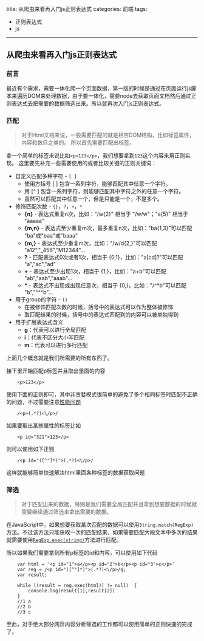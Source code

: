 title: 从爬虫来看再入门js正则表达式
categories: 前端
tags:
  - 正则表达式
  - js
---
## 从爬虫来看再入门js正则表达式

### 前言

最近有个需求，需要一体化爬一个页面数据，第一版的时候是通过在页面运行js脚本来遍历DOM来处理数据，由于要一体化，需要node去获取页面文档然后通过正则表达式去把需要的数据筛选出来。所以就再次入门js正则表达式。

<!-- more -->
### 匹配
>对于Html文档来说，一般需要匹配的就是相应DOM结构，比如标签属性，内容和数目之类的。
所以首先需要匹配出标签。

拿一个简单的标签来说比如`<p>123</p>`，我们想要拿到`123`这个内容来用正则实现。
这里要先补充一些需要使用的或者比较关键的正则关键词：

* 自定义匹配多种字符 - `[ ]`
	* 使用方括号 [ ] 包含一系列字符，能够匹配其中任意一个字符。
	* 用 [^ ] 包含一系列字符，则能够匹配其中字符之外的任意一个字符。
	* 虽然可以匹配其中任意一个，但是只能是一个，不是多个。
* 修饰匹配次数 - `{}`，`?`，`+`，`*`
	* **{n}** - 表达式重复n次，比如："/w{2}" 相当于 "/w/w"；"a{5}" 相当于 "aaaaa"
	* **{m,n}** - 表达式至少重复m次，最多重复n次，比如："ba{1,3}"可以匹配 "ba"或"baa"或"baaa"
	* **{m,}** - 表达式至少重复m次，比如："/w/d{2,}"可以匹配 "a12","_456","M12344"...
	* **?** - 匹配表达式0次或者1次，相当于 {0,1}，比如："a[cd]?"可以匹配 "a","ac","ad"
	* **+** - 表达式至少出现1次，相当于 {1,}，比如："a+b"可以匹配 "ab","aab","aaab"...
	* **\*** - 表达式不出现或出现任意次，相当于 {0,}，比如："/^*b"可以匹配 "b","^^^b"...
* 用于group的字符 - `()`
	* 在被修饰匹配次数的时候，括号中的表达式可以作为整体被修饰
	* 取匹配结果的时候，括号中的表达式匹配到的内容可以被单独得到
* 用于扩展表达式含义
	* **g**：代表可以进行全局匹配
	* **i**：代表不区分大小写匹配
	* **m**：代表可以进行多行匹配

上面几个概念就是我们所需要的所有东西了。

接下里开始匹配p标签并且取出里面的内容
		
		<p>123</p>

使用下面的正则即可，其中非贪婪模式很简单的避免了多个相同标签时匹配不正确的问题，不过需要注意[性能问题](http://www.regexlab.com/zh/regtopic.htm#rel%0Ctant)

		/<p>(.*?)<\/p>/
		
如果要取出某些属性的标签比如

		<p id="321">123</p>

则可以使用如下正则

		/<p id="([^"]*)">(.*?)<\/p>/
		
这样就能够简单快速解决html里面各种标签的数据获取问题
### 筛选
> 对于匹配出来的数据，特别是我们需要全局匹配并且拿到想要数据的时候就需要继续通过筛选来拿出需要的数据。

在JavaScript中，如果想要获取某次匹配的数据可以使用`String.match(RegExp)`方法。不过该方法只能获取一次的匹配结果，如果需要匹配大段文本中多次的结果就需要使用[`RegExp.exec(string)`](http://www.w3school.com.cn/jsref/jsref_exec_regexp.asp)方法进行匹配。

所以如果我们需要拿到所有p标签的id和内容，可以使用如下代码

		var html = '<p id="1">a</p><p id="2">b</p><p id="3">c</p>'
		var reg = /<p id="([^"]*)">(.*?)<\/p>/g;
		var result;
		
		while ((result = reg.exec(html)) != null)  {
		  	console.log(result[1],result[2])
		}
		//1 a
		//2 b
		//3 c
		
至此，对于绝大部分网页内容分析筛选的工作都可以使用简单的正则快速的完成了。